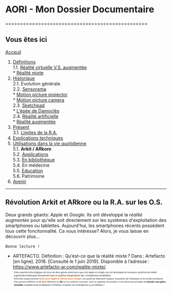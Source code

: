# AORI - Mon Dossier Documentaire
================================================
## Vous êtes ici

[Acceuil](Introduction.md)  

1. [Définitions](Definition.md)  
  1.1. [Réalité virtuelle V.S. augmentée](vs.md)    
         * [Réalité mixte](mixed.md)  
2. [Historique](Histoire.md)  
  2.1. Evolution générale  
  2.2. [Sensorama](sensorama.md)  
         * [Motion picture projector](premierei.md)   
         * [Motion picture camera](secondei.md)  
  2.3. [Sketchpad](logiciel.md)  
         * [L'épée de Damoclès](epee.md)  
  2.4. [Réalité artificielle](rearti.md)  
         * [Réalité augmentée](ra.md)  
3. [Présent](present.md)  
  3.1. [Limites de la R.A.](limits.md)  
4. [Explications techniques](Fonctionnement.md)  
5. [Utilisations dans la vie quotidienne](utilisation.md)  
   5.1. **Arkit / ARkore**   
   5.2. [Applications](app.md)  
   5.3. [En bibliothèque](bibli.md)  
   5.4.  En médecine  
   5.5. [Education ](education.md)  
   5.6. Patrimoine  
 6. [Avenir](Avenir.md)  
 -----------------------------------------------
 
Révolution **Arkit et ARkore** ou la R.A. sur les O.S.
--------------------------------------------------------------------------------------------------------------------------------
Deux grands géants: *Apple* et *Google*. Ils ont développé la *réalité augmentée* pour qu'elle soit directement sur les systèmes d'exploitation des smartphones ou tablettes. Aujourd'hui, les smartphones récents possèdent tous cette foncitonnalité. Ca vous intéresse? Alors, je vous laisse en découvrir plus...
````
Bonne lecture !
````

* ARTEFACTO. Définition : Qu’est-ce que la réalité mixte ? Dans : Artefacto [en ligne]. 2018. [Consulté le 1 juin 2019]. Disponible à l’adresse : https://www.artefacto-ar.com/realite-mixte/.
![os 1](/Images/os1.JPG)

